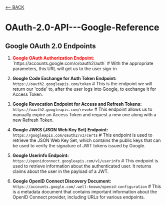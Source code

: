 [<-- BACK](https://github.com/bkieselEducational/OAuth-2.0-from-Scratch)
# OAuth-2.0-API---Google-Reference

## Google OAuth 2.0 Endpoints
1. <div style="color:red;font-weight:bold;">Google OAuth Authorization Endpoint:</div> `https://accounts.google.com/o/oauth2/auth` # With the appropriate parameters, this URL will get us to the user sign-in<br>

2. **Google Code Exchange for Auth Token Endpoint:** `https://oauth2.googleapis.com/token` # This is the endpoint we will return our 'code' to, after the user logs into Google, to exchange it for Access Token.

3. **Google Revocation Endpoint for Access and Refresh Tokens:** `https://oauth2.googleapis.com/revoke` # This endpoint allows us to manually expire an Access Token and request a new one along with a new Refresh Token.

4. **Google JWKS (JSON Web Key Set) Endpoint:** `https://googleapis.com/oauth2/v3/certs` # This endpoint is used to retrieve the JSON Web Key Set, which contains the public keys that can be used to verify the signature of JWT tokens issued by Google. 

5. **Google Userinfo Endpoint:** `https://openidconnect.googleapis.com/v1/userinfo` # This endpoint is used to retrieve information about the authenticated user. It returns claims about the user in the payload of a JWT.

6. **Google OpenID Connect Discovery Document:** `https://accounts.google.com/.well-known/openid-configuration` # This is a metadata document that contains important information about the OpenID Connect provider, including URLs for various endpoints.
